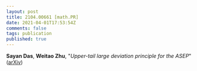 ```yaml
---
layout: post
title: 2104.00661 [math.PR]
date: 2021-04-01T17:53:54Z
comments: false
tags: publication
published: true
---
```


<b>Sayan Das</b>, <b>Weitao Zhu</b>, "<i>Upper-tail large deviation principle for the ASEP</i>" ([arXiv](http://arxiv.org/abs/2104.00661v2))
